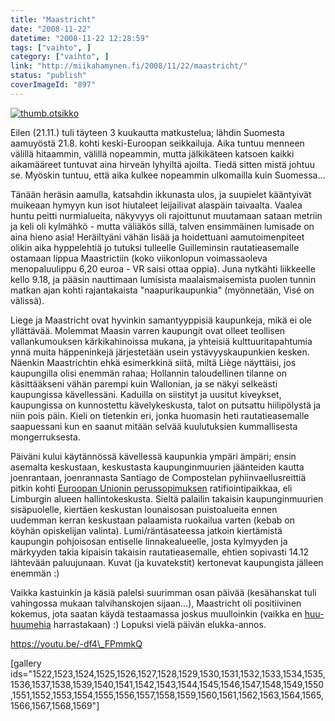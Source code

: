 ```yaml
---
title: "Maastricht"
date: "2008-11-22"
datetime: "2008-11-22 12:28:59"
tags: ["vaihto", ]
category: ["vaihto", ]
link: "http://miikahamynen.fi/2008/11/22/maastricht/"
status: "publish"
coverImageId: "897"
---
```


[![](http://miikahamynen.fi/wp-content/uploads/2008/11/thumb.otsikko1.jpg "thumb.otsikko")](http://miikahamynen.fi/2008/11/22/maastricht/thumb-otsikko-12/)

Eilen (21.11.) tuli täyteen 3 kuukautta matkustelua; lähdin Suomesta aamuyöstä 21.8. kohti keski-Euroopan seikkailuja. Aika tuntuu menneen välillä hitaammin, välillä nopeammin, mutta jälkikäteen katsoen kaikki aikamääreet tuntuvat aina hirveän lyhyiltä ajoilta. Tiedä sitten mistä johtuu se. Myöskin tuntuu, että aika kulkee nopeammin ulkomailla kuin Suomessa...

Tänään heräsin aamulla, katsahdin ikkunasta ulos, ja suupielet kääntyivät muikeaan hymyyn kun isot hiutaleet leijailivat alaspäin taivaalta. Vaalea huntu peitti nurmialueita, näkyvyys oli rajoittunut muutamaan sataan metriin ja keli oli kylmähkö - mutta väliäkös sillä, talven ensimmäinen lumisade on aina hieno asia! Heräiltyäni vähän lisää ja hoidettuani aamutoimenpiteet olikin aika hyppelehtiä jo tutuksi tulleelle Guilleminsin rautatieasemalle ostamaan lippua Maastrictiin (koko viikonlopun voimassaoleva menopaluulippu 6,20 euroa - VR saisi ottaa oppia). Juna nytkähti liikkeelle kello 9.18, ja pääsin nauttimaan lumisista maalaismaisemista puolen tunnin matkan ajan kohti rajantakaista "naapurikaupunkia" (myönnetään, Visé on välissä).

Liege ja Maastricht ovat hyvinkin samantyyppisiä kaupunkeja, mikä ei ole yllättävää. Molemmat Maasin varren kaupungit ovat olleet teollisen vallankumouksen kärkikahinoissa mukana, ja yhteisiä kulttuuritapahtumia ynnä muita häppeninkejä järjestetään usein ystävyyskaupunkien kesken. Näenkin Maastrichtin ehkä esimerkkinä siitä, miltä Liège näyttäisi, jos kaupungilla olisi enemmän rahaa; Hollannin taloudellinen tilanne on käsittääkseni vähän parempi kuin Wallonian, ja se näkyi selkeästi kaupungissa kävellessäni. Kaduilla on siistityt ja uusitut kiveykset, kaupungissa on kunnostettu kävelykeskusta, talot on putsattu hiilipölystä ja niin pois päin. Kieli on tietenkin eri, jonka huomasin heti rautatieasemalle saapuessani kun en saanut mitään selvää kuulutuksien kummallisesta mongerruksesta.

Päiväni kului käytännössä kävellessä kaupunkia ympäri ämpäri; ensin asemalta keskustaan, keskustasta kaupunginmuurien jäänteiden kautta joenrantaan, joenrannasta Santiago de Compostelan pyhiinvaellusreittiä pitkin kohti [Euroopan Unionin perussopimuksen](http://fi.wikipedia.org/wiki/Maastrichtin_sopimus) ratifiointipaikkaa, eli Limburgin alueen hallintokeskusta. Sieltä palailin takaisin kaupunginmuurien sisäpuolelle, kiertäen keskustan lounaisosan puistoalueita ennen uudemman kerran keskustaan palaamista ruokailua varten (kebab on köyhän opiskelijan valinta). Lumi/räntäsateessa jatkoin kiertämistä kaupungin pohjoisosan entiselle linnakealueelle, josta kylmyyden ja märkyyden takia kipaisin takaisin rautatieasemalle, ehtien sopivasti 14.12 lähtevään paluujunaan. Kuvat (ja kuvatekstit) kertonevat kaupungista jälleen enemmän :)

Vaikka kastuinkin ja käsiä palelsi suurimman osan päivää (kesähanskat tuli vahingossa mukaan talvihanskojen sijaan...), Maastricht oli positiivinen kokemus, jota saatan käydä testaamassa joskus muulloinkin (vaikka en [huu-huumehia](http://fi.wikipedia.org/wiki/Coffee_shop) harrastakaan) :) Lopuksi vielä päivän elukka-annos.

https://youtu.be/-df4\_FPmmkQ

\[gallery ids="1522,1523,1524,1525,1526,1527,1528,1529,1530,1531,1532,1533,1534,1535,1536,1537,1538,1539,1540,1541,1542,1543,1544,1545,1546,1547,1548,1549,1550,1551,1552,1553,1554,1555,1556,1557,1558,1559,1560,1561,1562,1563,1564,1565,1566,1567,1568,1569"\]
